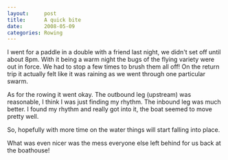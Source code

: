 ```yaml
---
layout:     post
title:      A quick bite
date:       2008-05-09
categories: Rowing
---
```

I went for a paddle in a double with a friend last night, we didn't set off until about 8pm. With it being a warm night the bugs of the flying variety were out in force. We had to stop a few times to brush them all off! On the return trip it actually felt like it was raining as we went through one particular swarm.

As for the rowing it went okay. The outbound leg (upstream) was reasonable, I think I was just finding my rhythm. The inbound leg was much better. I found my rhythm and really got into it, the boat seemed to move pretty well.

So, hopefully with more time on the water things will start falling into place.

What was even nicer was the mess everyone else left behind for us back at the boathouse!